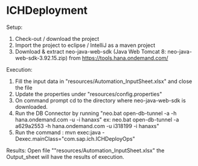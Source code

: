 # ICHDeployment

Setup:

1. Check-out / download the project
2. Import the project to eclipse / IntelliJ as a maven project
3. Download & extract neo-java-web-sdk (Java Web Tomcat 8: neo-java-web-sdk-3.92.15.zip) from https://tools.hana.ondemand.com/


Execution:
1. Fill the input data in "resources/Automation_InputSheet.xlsx" and close the file
2. Update the properties under "resources/config.properties"
3. On command prompt cd to the directory where neo-java-web-sdk is downloaded.
3. Run the DB Connector by running "neo.bat open-db-tunnel -a <tenant id> -h hana.ondemand.com -u <user id> -i hanaxs"
     ex: neo.bat open-db-tunnel -a a629a2553 -h hana.ondemand.com -u i318199 -i hanaxs"
4. Run the command : mvn exec:java -Dexec.mainClass="com.sap.ich.ICHDeployOps"

Results:
Open file ""resources/Automation_InputSheet.xlsx" the Output_sheet will have the results of execution.
